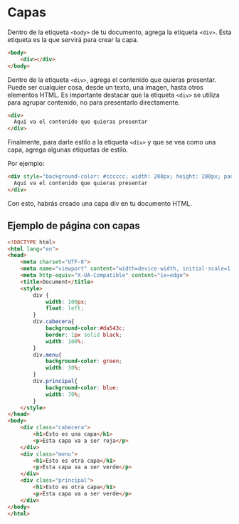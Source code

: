 # Capas

Dentro de la etiqueta `<body>` de tu documento, agrega la etiqueta `<div>`. Esta etiqueta es la que servirá para crear la capa.

```html
<body>
    <div></div>
</body>
```

Dentro de la etiqueta `<div>`, agrega el contenido que quieras presentar. Puede ser cualquier cosa, desde un texto, una imagen, hasta otros elementos HTML. Es importante destacar que la etiqueta `<div>` se utiliza para agrupar contenido, no para presentarlo directamente.

```html
<div>
  Aquí va el contenido que quieras presentar
</div>
```

Finalmente, para darle estilo a la etiqueta `<div>` y que se vea como una capa, agrega algunas etiquetas de estilo.

Por ejemplo:

```html
<div style="background-color: #cccccc; width: 200px; height: 200px; padding: 10px; margin: 10px;">
  Aquí va el contenido que quieras presentar
</div>
```

Con esto, habrás creado una capa div en tu documento HTML.

## Ejemplo de página con capas

```html
<!DOCTYPE html>
<html lang="en">
<head>
    <meta charset="UTF-8">
    <meta name="viewport" content="width=device-width, initial-scale=1.0">
    <meta http-equiv="X-UA-Compatible" content="ie=edge">
    <title>Document</title>
    <style>
        div {
            width: 100px;
            float: left;
        }
        div.cabecera{
            background-color:#da543c;
            border: 1px solid black;
            width: 100%;
        }
        div.menu{
            background-color: green;
            width: 30%;
        }
        div.principal{
            background-color: blue;
            width: 70%;
        }
    </style>
</head>
<body>
    <div class="cabecera">
        <h1>Esto es una capa</h1>
        <p>Esta capa va a ser roja</p>
    </div>
    <div class="menu">
        <h1>Esto es otra capa</h1>
        <p>Esta capa va a ser verde</p>
    </div>
    <div class="principal">
        <h1>Esto es otra capa</h1>
        <p>Esta capa va a ser verde</p>
    </div>
</body>
</html>
```